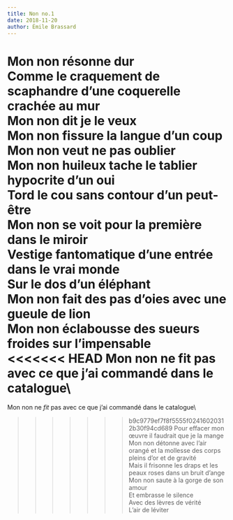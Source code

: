 ```yaml
---
title: Non no.1
date: 2018-11-20
author: Émile Brassard
---
```


Mon non résonne dur\
Comme le craquement de scaphandre d’une coquerelle crachée au mur\
Mon non dit je le veux\
Mon non fissure la langue d’un coup\
Mon non veut ne pas oublier\
Mon non huileux tache le tablier hypocrite d’un oui\
Tord le cou sans contour d’un peut-être\
Mon non se voit pour la première dans le miroir\
Vestige fantomatique d’une entrée dans le vrai monde\
Sur le dos d’un éléphant\
Mon non fait des pas d’oies avec une gueule de lion\
Mon non éclabousse des sueurs froides sur l’impensable\
<<<<<<< HEAD
Mon non ne fit pas avec ce que j’ai commandé dans le catalogue\
=======
Mon non ne _fit_ pas avec ce que j’ai commandé dans le catalogue\
>>>>>>> b9c9779ef7f8f5555f02416020312b30f94cd689
Pour effacer mon œuvre il faudrait que je la mange\
Mon non détonne avec l’air orangé et la mollesse des corps pleins d’or et de gravité\
Mais il frisonne les draps et les peaux roses dans un bruit d’ange\
Mon non saute à la gorge de son amour\
Et embrasse le silence\
Avec des lèvres de vérité  
L’air de léviter
